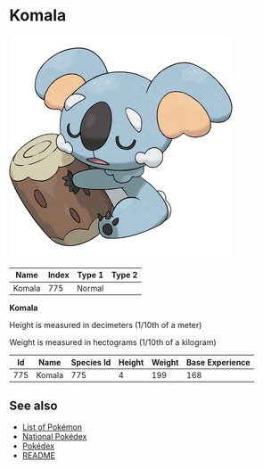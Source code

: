 # Komala


![Komala](images/775.png)

| **Name** | **Index** | **Type 1** | **Type 2** |
|----|----|----|----|
| Komala | 775 | Normal  |  |

**Komala** 


Height is measured in decimeters (1/10th of a meter)

Weight is measured in hectograms (1/10th of a kilogram)

| **Id** | **Name** | **Species Id** | **Height** | **Weight** | **Base Experience** |
|--------|----------|----------------|------------|------------|---------------------|
| 775 | Komala | 775 | 4 | 199 | 168 |


## See also

- [List of Pokémon](../pokemon.md)
- [National Pokédex](../national_pokedex.md)
- [Pokédex](../pokedex.md)
- [README](../README.md)
